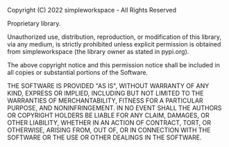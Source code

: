 Copyright (C) 2022 simpleworkspace - All Rights Reserved

Proprietary library.

Unauthorized use, distribution, reproduction, or modification of this library, via any medium, is strictly prohibited unless explicit permission is obtained from simpleworkspace (the library owner as stated in pypi.org). 

The above copyright notice and this permission notice shall be included in all copies or substantial portions of the Software.

THE SOFTWARE IS PROVIDED "AS IS", WITHOUT WARRANTY OF ANY KIND, EXPRESS OR IMPLIED, INCLUDING BUT NOT LIMITED TO THE WARRANTIES OF MERCHANTABILITY, FITNESS FOR A PARTICULAR PURPOSE, AND NONINFRINGEMENT. IN NO EVENT SHALL THE AUTHORS OR COPYRIGHT HOLDERS BE LIABLE FOR ANY CLAIM, DAMAGES, OR OTHER LIABILITY, WHETHER IN AN ACTION OF CONTRACT, TORT, OR OTHERWISE, ARISING FROM, OUT OF, OR IN CONNECTION WITH THE SOFTWARE OR THE USE OR OTHER DEALINGS IN THE SOFTWARE.
